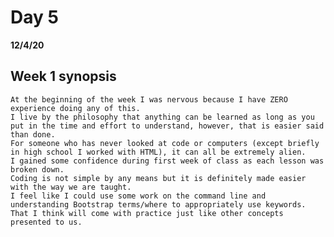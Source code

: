 # Day 5
__12/4/20__

## Week 1 synopsis
    At the beginning of the week I was nervous because I have ZERO experience doing any of this. 
    I live by the philosophy that anything can be learned as long as you put in the time and effort to understand, however, that is easier said than done.
    For someone who has never looked at code or computers (except briefly in high school I worked with HTML), it can all be extremely alien.
    I gained some confidence during first week of class as each lesson was broken down.
    Coding is not simple by any means but it is definitely made easier with the way we are taught.
    I feel like I could use some work on the command line and understanding Bootstrap terms/where to appropriately use keywords.
    That I think will come with practice just like other concepts presented to us.